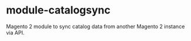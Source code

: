 # module-catalogsync
Magento 2 module to sync catalog data from another Magento 2 instance via API.
